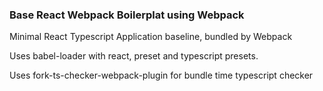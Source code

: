 ### Base React Webpack Boilerplat using Webpack

Minimal React Typescript Application baseline, bundled by Webpack

Uses babel-loader with react, preset and typescript presets.

Uses fork-ts-checker-webpack-plugin for bundle time typescript checker

